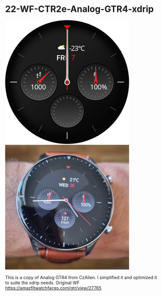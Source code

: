 # 22-WF-CTR2e-Analog-GTR4-xdrip

<img src="./Preview.gif" alt="drawing" width="400"/>
<br>
<img src="./analog-gtr4-preview.jpeg" alt="drawing" width="400"/>

This is a copy of Analog GTR4 from CzAlien. I simplified it and optimized it to suite the xdrip needs.
Original WF https://amazfitwatchfaces.com/gtr/view/27765
